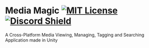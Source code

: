 # Media Magic [![MIT License](https://img.shields.io/badge/License-MIT-green.svg)](https://choosealicense.com/licenses/mit/) [![Discord Shield](https://discordapp.com/api/guilds/1011521934409879614/widget.png?style=shield)](https://discord.gg/s2Trxem4XE)

A Cross-Platform Media Viewing, Managing, Tagging and Searching Application made in Unity
